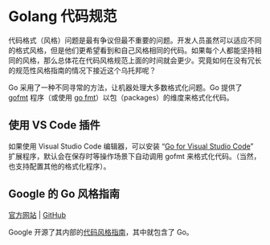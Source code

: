 # Golang 代码规范

代码格式（风格）问题是最有争议但最不重要的问题。开发人员虽然可以适应不同的格式风格，但是他们更希望看到和自己风格相同的代码。如果每个人都能坚持相同的风格，那么总体花在代码风格规范上面的时间就会更少。究竟如何在没有冗长的规范性风格指南的情况下接近这个乌托邦呢？

Go 采用了一种不同寻常的方法，让机器处理大多数格式化问题。Go 提供了 [gofmt](https://pkg.go.dev/cmd/gofmt) 程序（或使用 [go fmt](https://pkg.go.dev/cmd/go#hdr-Gofmt__reformat__package_sources)）以包（packages）的维度来格式化代码。

## 使用 VS Code 插件

如果使用 Visual Studio Code 编辑器，可以安装 “[Go for Visual Studio Code](https://marketplace.visualstudio.com/items?itemName=golang.go)” 扩展程序，默认会在保存时等操作场景下自动调用 gofmt 来格式化代码。（当然，也支持配置其他的格式化程序）。

## Google 的 Go 风格指南

[官方网站](https://google.github.io/styleguide/go/) | [GitHub](https://github.com/google/styleguide/tree/gh-pages/go)

Google 开源了其内部的[代码风格指南](https://google.github.io/styleguide/)，其中就包含了 Go。

